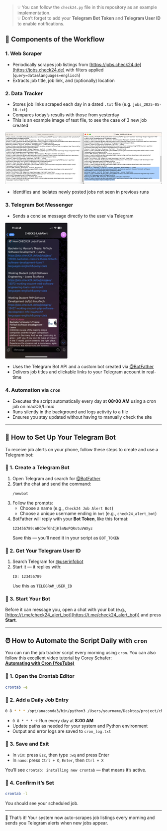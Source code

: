 > 💡 You can follow the `check24.py` file in this repository as an example implementation.  
> 💡 Don’t forget to add your **Telegram Bot Token** and **Telegram User ID** to enable notifications.

## 🧱 Components of the Workflow

### 1. **Web Scraper**
- Periodically scrapes job listings from [https://jobs.check24.de](https://jobs.check24.de) with filters applied (`query=data&languages=englisch`)
- Extracts job title, job link, and (optionally) location 

### 2. **Data Tracker**
- Stores job links scraped each day in a dated `.txt` file (e.g. `jobs_2025-05-16.txt`)
- Compares today’s results with those from yesterday
- This is an example image of test file, to see the case of 3 new job created

<img src="Screenshot 2025-05-16 at 11.34.04.png" alt="3 New Jobs Found" title="3 New Jobs Found" width="600">

- Identifies and isolates newly posted jobs not seen in previous runs

### 3. **Telegram Bot Messenger**
- Sends a concise message directly to the user via Telegram

<img src="IMG_C50EA1ED95B8-1.jpeg" alt="3 New Jobs Found" title="3 New Jobs Found" width="200">

- Uses the Telegram Bot API and a custom bot created via [@BotFather](https://t.me/BotFather)
- Delivers job titles and clickable links to your Telegram account in real-time

### 4. **Automation via `cron`**
- Executes the script automatically every day at **08:00 AM** using a cron job on macOS/Linux
- Runs silently in the background and logs activity to a file
- Ensures you stay updated without having to manually check the site



---

## 🤖 How to Set Up Your Telegram Bot

To receive job alerts on your phone, follow these steps to create and use a Telegram bot:

### 🔹 1. Create a Telegram Bot

1. Open Telegram and search for [@BotFather](https://t.me/BotFather)
2. Start the chat and send the command:  
   ```
   /newbot
   ```
3. Follow the prompts:
   - Choose a name (e.g., `Check24 Job Alert Bot`)
   - Choose a unique username ending in `bot` (e.g., `check24_alert_bot`)
4. BotFather will reply with your **Bot Token**, like this format:
   ```
   123456789:ABCDefGhIjKlmNoPQRstuVWXyz
   ```
   Save this — you’ll need it in your script as `BOT_TOKEN`

### 🔹 2. Get Your Telegram User ID

1. Search Telegram for [@userinfobot](https://t.me/userinfobot)
2. Start it — it replies with:
   ```
   ID: 123456789
   ```
   Use this as `TELEGRAM_USER_ID`

### 🔹 3. Start Your Bot

Before it can message you, open a chat with your bot (e.g., [https://t.me/check24_alert_bot](https://t.me/check24_alert_bot)) and press **Start**.

---

## ⏰ How to Automate the Script Daily with `cron`

You can run the job tracker script every morning using `cron`.
You can also follow this excellent video tutorial by Corey Schafer:  
**[Automating with Cron (YouTube)](https://www.youtube.com/watch?v=QZJ1drMQz1A&t=210s&ab_channel=CoreySchafer)**

### 🔹 1. Open the Crontab Editor

```bash
crontab -e
```

### 🔹 2. Add a Daily Job Entry

```bash
0 8 * * * /opt/anaconda3/bin/python3 /Users/yourname/Desktop/project/check24.py >> /Users/yourname/Desktop/project/cron_log.txt 2>&1
```

- `0 8 * * *` → Run every day at **8:00 AM**
- Update paths as needed for your system and Python environment
- Output and error logs are saved to `cron_log.txt`

### 🔹 3. Save and Exit

- In `vim`: press `Esc`, then type `:wq` and press Enter
- In `nano`: press `Ctrl + O`, `Enter`, then `Ctrl + X`

You’ll see `crontab: installing new crontab` — that means it’s active.

### 🔹 4. Confirm it’s Set

```bash
crontab -l
```

You should see your scheduled job.

---

🎉 That’s it! Your system now auto-scrapes job listings every morning and sends you Telegram alerts when new jobs appear.